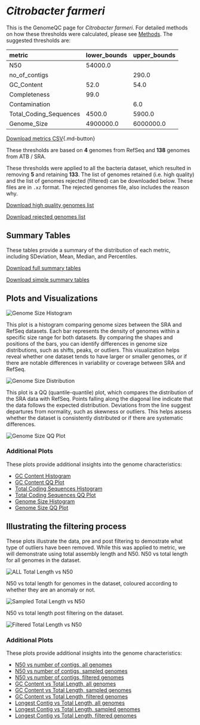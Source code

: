 # *Citrobacter farmeri*

This is the GenomeQC page for *Citrobacter farmeri*. For detailed methods on how these thresholds were calculated, please see [Methods](../../methods.md).
The suggested thresholds are: 

| metric                 | lower_bounds   | upper_bounds   |
|:-----------------------|:---------------|:---------------|
| N50                    | 54000.0        |                |
| no_of_contigs          |                | 290.0          |
| GC_Content             | 52.0           | 54.0           |
| Completeness           | 99.0           |                |
| Contamination          |                | 6.0            |
| Total_Coding_Sequences | 4500.0         | 5900.0         |
| Genome_Size            | 4900000.0      | 6000000.0      |

[Download metrics CSV](Citrobacter_farmeri_metrics.csv){.md-button}


These thresholds are based on **4** genomes from RefSeq and **138** genomes from ATB / SRA.

These thresholds were applied to all the bacteria dataset, which resulted in removing **5** and retaining **133**.
The list of genomes retained (i.e. high quality) and the list of genomes rejected (filtered) can be downloaded below. These files are in `.xz` format. The rejected genomes file, also includes the reason why.

[Download high quality genomes list](Citrobacter_farmeri_high_quality_genomes.csv.xz)


[Download rejected genomes list](Citrobacter_farmeri_filtered_out_genomes.csv.xz)



## Summary Tables
These tables provide a summary of the distribution of each metric, including SDeviation, Mean, Median, and Percentiles.

[Download full summary tables](summary.csv)

[Download simple summary tables](selected_summary.csv)

## Plots and Visualizations

![Genome Size Histogram](Genome_Size_refseq_histogram_kde.png)

This plot is a histogram comparing genome sizes between the SRA and RefSeq datasets. Each bar represents the density of genomes within a specific size range for both datasets. By comparing the shapes and positions of the bars, you can identify differences in genome size distributions, such as shifts, peaks, or outliers. This visualization helps reveal whether one dataset tends to have larger or smaller genomes, or if there are notable differences in variability or coverage between SRA and RefSeq.

![Genome Size Distribution](Genome_Size_refseq_histogram_kde.png)

This plot is a QQ (quantile-quantile) plot, which compares the distribution of the SRA data with RefSeq. Points falling along the diagonal line indicate that the data follows the expected distribution. Deviations from the line suggest departures from normality, such as skewness or outliers. This helps assess whether the dataset is consistently distributed or if there are systematic differences.

![Genome Size QQ Plot](Genome_Size_refseq_qqplot.png)

### Additional Plots

These plots provide additional insights into the genome characteristics:

- [GC Content Histogram](GC_Content_refseq_histogram_kde.png)
- [GC Content QQ Plot](GC_Content_refseq_qqplot.png)
- [Total Coding Sequences Histogram](Total_Coding_Sequences_refseq_histogram_kde.png)
- [Total Coding Sequences QQ Plot](Total_Coding_Sequences_refseq_qqplot.png)
- [Genome Size Histogram](Genome_Size_refseq_histogram_kde.png)
- [Genome Size QQ Plot](Genome_Size_refseq_qqplot.png)
## Illustrating the filtering process
These plots illustrate the data, pre and post filtering to demostrate what type of outliers have been removed. While this was applied to metric, we will demonstrate using total assembly length and N50.
N50 vs total length for all genomes in the dataset.

![ALL Total Length vs N50](Citrobacter_farmeri_all_total_length_N50.png)

N50 vs total length for genomes in the dataset, coloured according to whether they are an anomaly or not.

![Sampled Total Length vs N50](Citrobacter_farmeri_sample_total_length_N50.png)

N50 vs total length post filtering on the dataset.

![Filtered Total Length vs N50](Citrobacter_farmeri_filt_total_length_N50.png)

### Additional Plots

These plots provide additional insights into the genome characteristics:

- [N50 vs number of contigs, all genomes](Citrobacter_farmeri_all_N50_number.png)
- [N50 vs number of contigs, sampled genomes](Citrobacter_farmeri_sample_N50_number.png)
- [N50 vs number of contigs, filtered genomes](Citrobacter_farmeri_filt_N50_number.png)
- [GC Content vs Total Length, all genomes](Citrobacter_farmeri_all_total_length_GC_Content.png)
- [GC Content vs Total Length, sampled genomes](Citrobacter_farmeri_sample_total_length_GC_Content.png)
- [GC Content vs Total Length, filtered genomes](Citrobacter_farmeri_filt_total_length_GC_Content.png)
- [Longest Contig vs Total Length, all genomes](Citrobacter_farmeri_all_total_length_longest.png)
- [Longest Contig vs Total Length, sampled genomes](Citrobacter_farmeri_sample_total_length_longest.png)
- [Longest Contig vs Total Length, filtered genomes](Citrobacter_farmeri_filt_total_length_longest.png)

